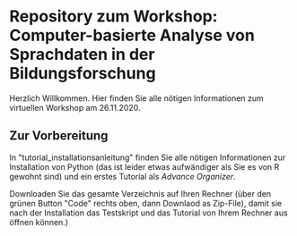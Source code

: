 # Repository zum Workshop: Computer-basierte Analyse von Sprachdaten in der Bildungsforschung

Herzlich Willkommen. Hier finden Sie alle nötigen Informationen zum virtuellen Workshop am 26.11.2020.

## Zur Vorbereitung

In "tutorial_installationsanleitung" finden Sie alle nötigen Informationen zur Installation von Python (das ist leider etwas aufwändiger als Sie es von R gewohnt sind) und ein erstes Tutorial als *Advance Organizer*.

Downloaden Sie das gesamte Verzeichnis auf Ihren Rechner (über den grünen Button "Code" rechts oben, dann Downlaod as Zip-File), damit sie nach der Installation das Testskript und das Tutorial von Ihrem Rechner aus öffnen können.)
